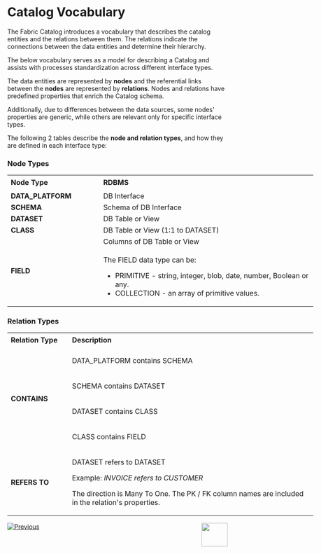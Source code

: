 <web>

# Catalog Vocabulary

The Fabric Catalog introduces a vocabulary that describes the catalog entities and the relations between them. The relations indicate the connections between the data entities and determine their hierarchy.

The below vocabulary serves as a model for describing a Catalog and assists with processes standardization across different interface types. 

The data entities are represented by **nodes** and the referential links between the **nodes** are represented by **relations**. Nodes and relations have predefined properties that enrich the Catalog schema. 

Additionally, due to differences between the data sources, some nodes' properties are generic, while others are relevant only for specific interface types.

The following 2 tables describe the **node and relation types**, and how they are defined in each interface type:

### Node Types

<table style="width: 700px;">
<tbody>
<tr style="height: 35px;">
<td style="width: 200px;"><strong>Node Type</strong></td>
<td style="width: 500px;"><strong>RDBMS</strong></td>
</tr>
<tr>
<td style="width: 189.703px;"><strong>DATA_PLATFORM</strong></td>
<td style="width: 321.297px;">DB Interface</td>
</tr>
<tr>
<td style="width: 189.703px;"><strong>SCHEMA</strong></td>
<td style="width: 321.297px;">Schema of DB Interface</td>
</tr>
<tr>
<td style="width: 189.703px;"><strong>DATASET</strong></td>
<td style="width: 321.297px;">DB Table or View</td>
</tr>
<tr>
<td style="width: 189.703px;"><strong>CLASS</strong></td>
<td style="width: 321.297px;">DB Table or View (1:1 to DATASET)</td>
</tr>
<tr>
<td style="width: 189.703px;" rowspan="2"><strong>FIELD</strong></td>
<td style="width: 321.297px;">Columns of DB Table or View</td>
</tr>
<tr>
<td style="width: 321.297px;">
<p>The FIELD data type can be:</p>
<ul>
<li>PRIMITIVE - string, integer, blob, date, number, Boolean or any.</li>
<li>COLLECTION - an array of primitive values.</li>
</ul>
</td>
</tr>
</tbody>
</table>




### Relation Types

<table style="width: 700px;">
<tbody> 
<tr style="height: 35px;">
<td width="200pxl"><strong>Relation Type</strong></td>
<td width="500pxl"><strong>Description</strong></td>
</tr>
<tr style="height: 46px;">
<td style="width: 20%; height: 184px;" rowspan="4"><strong>CONTAINS</strong></td>
<td style="width: 80%; height: 46px;">
<p>DATA_PLATFORM contains SCHEMA</p>
</td>
</tr>
<tr style="height: 46px;">
<td style="width: 80%; height: 46px;">
<p>SCHEMA contains DATASET</p>
</td>
</tr>
<tr style="height: 46px;">
<td style="width: 80%; height: 46px;">
<p>DATASET contains CLASS</p>
</td>
</tr>
<tr style="height: 46px;">
<td style="width: 80%; height: 46px;">
<p>CLASS contains FIELD</p>
</td>
</tr>
<tr style="height: 46px;">
<td style="width: 20%; height: 142px;"><strong>REFERS TO</strong></td>
<td style="width: 80%; height: 96px;">
<p>DATASET refers to DATASET</p>
<p>Example: <em>INVOICE refers to CUSTOMER</em></p>
<p>The direction is Many To One. The PK / FK column names are included in the relation's properties.</p>
</td>
</tr>
</tbody>
</table>






[![Previous](/articles/images/Previous.png)](01_catalog_overview.md)[<img align="right" width="60" height="54" src="/articles/images/Next.png">](03_discovery_process.md) 

</web>
